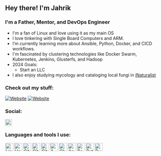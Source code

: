 ## Hey there! I'm Jahrik
### I'm a Father, Mentor, and DevOps Engineer

- I'm a fan of Linux and love using it as my main OS
- I love tinkering with Single Board Computers and ARM.
- I’m currently learning more about Ansible, Python, Docker, and CICD workflows.
- I'm fascinated by clustering technologies like Docker Swarm, Kubernetes, Jenkins, Glusterfs, and Hadoop
- 2024 Goals:
    - Start an LLC
- I also enjoy studying mycology and cataloging local fungi in [iNaturalist](https://www.inaturalist.org/observations?place_id=any&user_id=jahrik&verifiable=any)


### Check out my stuff:

[![Website](https://img.shields.io/website?label=gourmetgills.com&style=for-the-badge&url=https%3A%2F%2Fgourmetgills.com)](https://gourmetgills.com)
[![Website](https://img.shields.io/website?label=homelab.business&style=for-the-badge&url=https%3A%2F%2Fhomelab.business)](https://homelab.business)

### Social:

[<img align="left" alt="LinkedIn" width="22px" src="https://cdn.jsdelivr.net/npm/simple-icons@v3/icons/linkedin.svg" />][linkedin]

<br />

### Languages and tools I use:

<img align="left" alt="Linux" width="26px" src="https://cdn.jsdelivr.net/gh/devicons/devicon/icons/linux/linux-original.svg" />
<img align="left" alt="Unix" width="26px" src="https://cdn.jsdelivr.net/gh/devicons/devicon/icons/unix/unix-original.svg" />
<img align="left" alt="Git" width="26px" src="https://cdn.jsdelivr.net/gh/devicons/devicon/icons/git/git-original-wordmark.svg" />
<img align="left" alt="GitHub" width="26px" src="https://cdn.jsdelivr.net/gh/devicons/devicon/icons/github/github-original-wordmark.svg" />
<img align="left" alt="GitLab" width="26px" src="https://cdn.jsdelivr.net/gh/devicons/devicon/icons/gitlab/gitlab-original-wordmark.svg" />
<img align="left" alt="AWS" width="26px" src="https://cdn.jsdelivr.net/gh/devicons/devicon/icons/amazonwebservices/amazonwebservices-original-wordmark.svg" />
<img align="left" alt="Chef" width="26px" src="https://www.clipartmax.com/png/full/118-1185869_chef-logo-svg-chef-automation-png.png" />
<img align="left" alt="Ansible" width="26px" src="https://upload.wikimedia.org/wikipedia/commons/thumb/2/24/Ansible_logo.svg/384px-Ansible_logo.svg.png" />
<img align="left" alt="Bash" width="26px" src="https://cdn.jsdelivr.net/gh/devicons/devicon/icons/bash/bash-plain.svg" />
<img align="left" alt="Python" width="26px" src="https://cdn.jsdelivr.net/gh/devicons/devicon/icons/python/python-original-wordmark.svg" />
<img align="left" alt="Ruby" width="26px" src="https://cdn.jsdelivr.net/gh/devicons/devicon/icons/ruby/ruby-original-wordmark.svg" />

<br />

[website]: https://homelab.business
[linkedin]: https://www.linkedin.com/in/wes-gill-b6509043
